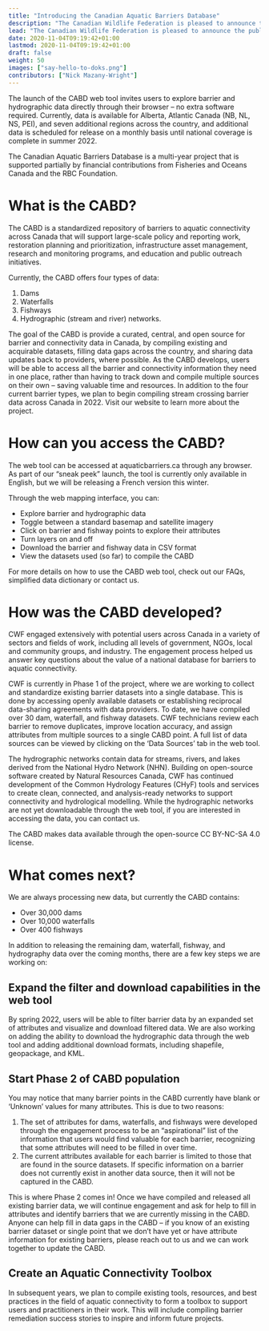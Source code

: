 ```yaml
---
title: "Introducing the Canadian Aquatic Barriers Database"
description: "The Canadian Wildlife Federation is pleased to announce the public launch of the Canadian Aquatic Barriers Database (CABD)!"
lead: "The Canadian Wildlife Federation is pleased to announce the public launch of the Canadian Aquatic Barriers Database (CABD)!"
date: 2020-11-04T09:19:42+01:00
lastmod: 2020-11-04T09:19:42+01:00
draft: false
weight: 50
images: ["say-hello-to-doks.png"]
contributors: ["Nick Mazany-Wright"]
---
```

The launch of the CABD web tool invites users to explore barrier and hydrographic data directly through their browser – no extra software required. Currently, data is available for Alberta, Atlantic Canada (NB, NL, NS, PEI), and seven additional regions across the country, and additional data is scheduled for release on a monthly basis until national coverage is complete in summer 2022.

The Canadian Aquatic Barriers Database is a multi-year project that is supported partially by financial contributions from Fisheries and Oceans Canada and the RBC Foundation.

# What is the CABD?

The CABD is a standardized repository of barriers to aquatic connectivity across Canada that will support large-scale policy and reporting work, restoration planning and prioritization, infrastructure asset management, research and monitoring programs, and education and public outreach initiatives.

Currently, the CABD offers four types of data:

1. Dams
2. Waterfalls
3. Fishways
4. Hydrographic (stream and river) networks.

The goal of the CABD is provide a curated, central, and open source for barrier and connectivity data in Canada, by compiling existing and acquirable datasets, filling data gaps across the country, and sharing data updates back to providers, where possible. As the CABD develops, users will be able to access all the barrier and connectivity information they need in one place, rather than having to track down and compile multiple sources on their own – saving valuable time and resources. In addition to the four current barrier types, we plan to begin compiling stream crossing barrier data across Canada in 2022. Visit our website to learn more about the project.

# How can you access the CABD?

The web tool can be accessed at aquaticbarriers.ca through any browser. As part of our “sneak peek” launch, the tool is currently only available in English, but we will be releasing a French version this winter.

Through the web mapping interface, you can:

- Explore barrier and hydrographic data
- Toggle between a standard basemap and satellite imagery
- Click on barrier and fishway points to explore their attributes
- Turn layers on and off
- Download the barrier and fishway data in CSV format
- View the datasets used (so far) to compile the CABD

For more details on how to use the CABD web tool, check out our FAQs, simplified data dictionary or contact us.

# How was the CABD developed?

CWF engaged extensively with potential users across Canada in a variety of sectors and fields of work, including all levels of government, NGOs, local and community groups, and industry. The engagement process helped us answer key questions about the value of a national database for barriers to aquatic connectivity.

CWF is currently in Phase 1 of the project, where we are working to collect and standardize existing barrier datasets into a single database. This is done by accessing openly available datasets or establishing reciprocal data-sharing agreements with data providers. To date, we have compiled over 30 dam, waterfall, and fishway datasets. CWF technicians review each barrier to remove duplicates, improve location accuracy, and assign attributes from multiple sources to a single CABD point. A full list of data sources can be viewed by clicking on the ‘Data Sources’ tab in the web tool.

The hydrographic networks contain data for streams, rivers, and lakes derived from the National Hydro Network (NHN). Building on open-source software created by Natural Resources Canada, CWF has continued development of the Common Hydrology Features (CHyF) tools and services to create clean, connected, and analysis-ready networks to support connectivity and hydrological modelling. While the hydrographic networks are not yet downloadable through the web tool, if you are interested in accessing the data, you can contact us.

The CABD makes data available through the open-source CC BY-NC-SA 4.0 license.

# What comes next?

We are always processing new data, but currently the CABD contains:

- Over 30,000 dams
- Over 10,000 waterfalls
- Over 400 fishways

In addition to releasing the remaining dam, waterfall, fishway, and hydrography data over the coming months, there are a few key steps we are working on:

## Expand the filter and download capabilities in the web tool

By spring 2022, users will be able to filter barrier data by an expanded set of attributes and visualize and download filtered data. We are also working on adding the ability to download the hydrographic data through the web tool and adding additional download formats, including shapefile, geopackage, and KML.

## Start Phase 2 of CABD population

You may notice that many barrier points in the CABD currently have blank or ‘Unknown’ values for many attributes. This is due to two reasons:

1. The set of attributes for dams, waterfalls, and fishways were developed through the engagement process to be an “aspirational” list of the information that users would find valuable for each barrier, recognizing that some attributes will need to be filled in over time.
2. The current attributes available for each barrier is limited to those that are found in the source datasets. If specific information on a barrier does not currently exist in another data source, then it will not be captured in the CABD.

This is where Phase 2 comes in! Once we have compiled and released all existing barrier data, we will continue engagement and ask for help to fill in attributes and identify barriers that we are currently missing in the CABD. Anyone can help fill in data gaps in the CABD – if you know of an existing barrier dataset or single point that we don’t have yet or have attribute information for existing barriers, please reach out to us and we can work together to update the CABD.

## Create an Aquatic Connectivity Toolbox

In subsequent years, we plan to compile existing tools, resources, and best practices in the field of aquatic connectivity to form a toolbox to support users and practitioners in their work. This will include compiling barrier remediation success stories to inspire and inform future projects.